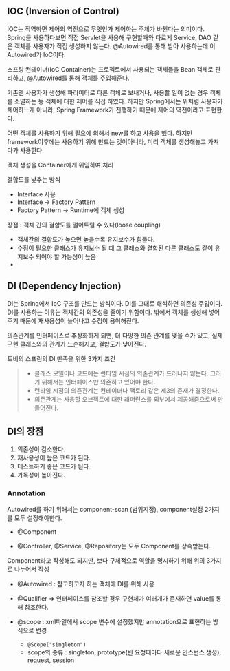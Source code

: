 
## IOC (Inversion of Control)


IOC는 직역하면 제어의 역전으로 무엇인가 제어하는 주체가 바뀐다는 의미이다. Spring을 사용하다보면 직접 Servlet을 사용해 구현할때와 다르게 Service, DAO 같은 객체를 사용자가 직접 생성하지 않는다. @Autowired를 통해 받아 사용하는데 이 Autowired가 IoC이다. 

스프링 컨테이너(IoC Container)는 프로젝트에서 사용되는 객체들을 Bean 객체로 관리하고, @Autowired를 통해 객체를 주입해준다.

기존엔 사용자가 생성해 파라미터로 다른 객체로 보내거나, 사용할 일이 없는 경우 객체를 소멸하는 등 객체에 대한 제어를 직접 하였다. 하지만 Spring에서는 위처럼 사용자가 제어하느게 아니라, Spring Framework가 진행하기 때문에 제어의 역전이라고 표현한다.

어떤 객체를 사용하기 위해 필요에 의해서 new를 하고 사용을 했다. 하지만 framework이후에는 사용하기 위해 만드는 것이아니라, 미리 객체를 생성해놓고 가져다가 사용한다.

객체 생성을 Container에게 위임하여 처리

결합도를 낮추는 방식

- Interface 사용
- Interface -> Factory Pattern
- Factory Pattern -> Runtime에 객체 생성



장점 : 객체 간의 결함도를 떨어트릴 수 있다(loose coupling)

- 객체간의 결합도가 높으면 높을수록 유지보수가 힘들다. 
- 수정이 필요한 클래스가 유지보수 될 떄 그 클래스와 결합된 다른 클래스도 같이 유지보수 되어야 할 가능성이 높음
- 

## DI (Dependency Injection)


DI는 Spring에서 IoC 구조를 만드는 방식이다. DI를 그대로 해석하면 의존성 주입이다. DI를 사용하는 이유는 객체간의 의존성을 줄이기 위함이다. 밖에서 객체를 생성해 넣어주기 때문에 재사용성이 늘어나고 수정이 용이해진다. 

의존관계를 인터페이스로 추상화하게 되면, 더 다양한 의존 관계를 맺을 수가 있고, 실제 구현 클래스와의 관계가 느슨해지고, 결합도가 낮아진다.

토비의 스프링의 DI 만족을 위한 3가지 조건

> - 클래스 모델이나 코드에는 런타임 시점의 의존관계가 드러나지 않는다. 그러기 위해서는 인터페이스만 의존하고 있어야 한다.
> - 런타임 시점의 의존관계는 컨테이너나 팩토리 같은 제3의 존재가 결정한다.
> - 의존관계는 사용할 오브젝트에 대한 래퍼런스를 외부에서 제공해줌으로써 만들어진다.

## DI의 장점


1. 의존성이 감소한다.
2. 재사용성이 높은 코드가 된다.
3. 테스트하기 좋은 코드가 된다.
4. 가독성이 높아진다.


### Annotation

Autowired를 하기 위해서는 component-scan (범위지정), component설정 2가지를 모두 설정해야한다.

- @Component

- @Controller, @Service, @Repository는 모두 Component를 상속받는다.

Component라고 작성해도 되지만, 보다 구체적으로 역할을 명시하기 위해 위의 3가지로 나누어서 작성

- @Autowired : 참고하고자 하는 객체에 DI를 위해 사용

- @Qualifier => 인터페이스를 참조할 경우 구현체가 여러개가 존재하면 value를 통해 참조한다.

- @scope : xml파일에서 scope 변수에 설정했지만  annotation으로 표현하는 방식으로 변경 
  - `@Scope("singleton")`
  - scope의 종류 : singleton, prototype(빈 요청때마다 새로운 인스턴스 생성), request, session